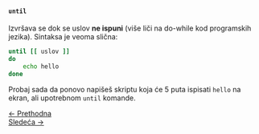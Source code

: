 <link rel="stylesheet" href="/UNIX-beginner-course/assets/css/custom.css">

#### `until`
Izvršava se dok se uslov **ne ispuni** (više liči na do-while kod programskih jezika). Sintaksa je veoma slična:
```bash
until [[ uslov ]]
do
    echo hello
done
```

Probaj sada da ponovo napišeš skriptu koja će 5 puta ispisati `hello` na ekran, ali upotrebnom `until` komande.

<div class="nav-buttons-wrapper">
  <div class="nav-left">
    <a href="6_10-while.html" class="button-nav">← Prethodna</a>
  </div>
  <div class="nav-right">
    <a href="6_11-until.html" class="button-nav">Sledeća →</a>
  </div>
</div>